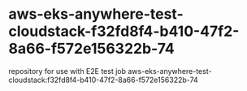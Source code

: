 # aws-eks-anywhere-test-cloudstack-f32fd8f4-b410-47f2-8a66-f572e156322b-74
repository for use with E2E test job aws-eks-anywhere-test-cloudstack:f32fd8f4-b410-47f2-8a66-f572e156322b-74
